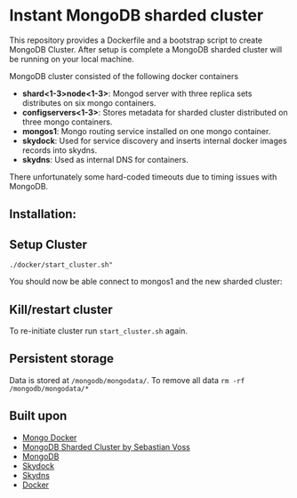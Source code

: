 # Instant MongoDB sharded cluster
This repository provides a Dockerfile and a bootstrap script to create MongoDB Cluster. After setup is complete a MongoDB sharded cluster will be running on your local machine.

MongoDB cluster consisted of the following docker containers

 - **shard<1-3>node<1-3>**: Mongod server with three replica sets distributes on six mongo containers.
 - **configservers<1-3>**: Stores metadata for sharded cluster distributed on three mongo containers.
 - **mongos1**:	Mongo routing service installed on one mongo container.
 - **skydock**:	Used for service discovery and inserts internal docker images records into skydns.
 - **skydns**: Used as internal DNS for containers.

There unfortunately some hard-coded timeouts due to timing issues with MongoDB.

## Installation:

## Setup Cluster
	./docker/start_cluster.sh"

You should now be able connect to mongos1 and the new sharded cluster:

## Kill/restart cluster
To re-initiate cluster run `start_cluster.sh` again. 

## Persistent storage
Data is stored at `/mongodb/mongodata/`. To remove all data `rm -rf /mongodb/mongodata/*`

## Built upon
 - [Mongo Docker](https://github.com/jacksoncage/mongo-docker/)
 - [MongoDB Sharded Cluster by Sebastian Voss](https://github.com/sebastianvoss/docker)
 - [MongoDB](http://www.mongodb.org/)
 - [Skydock](https://github.com/crosbymichael/skydock)
 - [Skydns](https://github.com/skynetservices/skydns)
 - [Docker](https://github.com/dotcloud/docker/)
